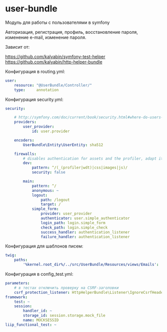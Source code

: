 # user-bundle
Модуль для работы с пользователями в symfony

Авторизация, регистрация, профиль, восстановление пароля, изменение e-mail, изменение пароля.

Зависит от:

https://github.com/kalyabin/symfony-test-helper
https://github.com/kalyabin/http-helper-bundle

Конфигурация в routing.yml:

```yml
user:
    resource: "@UserBundle/Controller/"
    type:     annotation
```

Конфигурация security.yml:
```yml
security:

    # http://symfony.com/doc/current/book/security.html#where-do-users-come-from-user-providers
    providers:
        user_provider:
            id: user.provider

    encoders:
        UserBundle\Entity\UserEntity: sha512

    firewalls:
        # disables authentication for assets and the profiler, adapt it according to your needs
        dev:
            pattern: ^/(_(profiler|wdt)|css|images|js)/
            security: false

        main:
            pattern: ^/
            anonymous: ~
            logout:
                path: /logout
                target: /
            simple_form:
                provider: user_provider
                authenticator: user.simple_authenticator
                login_path: login.simple_form
                check_path: login.simple_check
                success_handler: authentication_listener
                failure_handler: authentication_listener
```

Конфигурация для шаблонов писем:
```yml
twig:
    paths:
        '%kernel.root_dir%/../src/UserBundle/Resources/views/Emails': 'user_emails'
```

Конфигурация в config_test.yml:
```yml
parameters:
    # в тестах отключить проверку на CSRF-заголовки
    csrf_protection_listener: HttpHelperBundle\Listener\IgnoreCsrfHeaderProtectionListener
framework:
    test: ~
    session:
        handler_id: ~
        storage_id: session.storage.mock_file
        name: MOCKSESSID
liip_functional_test: ~
```
